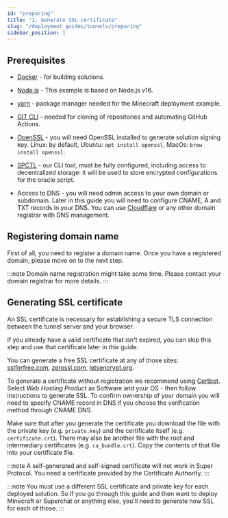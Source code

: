 ```yaml
---
id: "preparing"
title: "1. Generate SSL certificate"
slug: "/deployment_guides/tunnels/preparing"
sidebar_position: 1
---
```


## Prerequisites

- [Docker](https://docs.docker.com/engine/install/) - for building solutions.

- [Node.js](https://nodejs.org/en/download/package-manager) - This example is based on Node.js v16.

- [yarn](https://classic.yarnpkg.com/lang/en/docs/install/#mac-stable) - package manager needed for the Minecraft deployment example.

- [GIT CLI](https://github.com/git-guides/install-git) - needed for cloning of repositories and automating GitHub Actions.

- [OpenSSL](https://www.openssl.org/) - you will need OpenSSL installed to generate solution signing key. Linux: by default, Ubuntu: `apt install openssl`, MacOs: `brew install openssl`.

- [SPCTL](/developers/CLI_guides/) - our CLI tool, must be fully configured, including access to decentralized storage: it will be used to store encrypted configurations for the oracle script.

- Access to DNS - you will need admin access to your own domain or subdomain. Later in this guide you will need to configure CNAME, A and TXT records in your DNS. You can use [Cloudflare](https://www.cloudflare.com/products/registrar/) or any other domain registrar with DNS management.

## Registering domain name

First of all, you need to register a domain name. Once you have a registered domain, please move on to the next step.

:::note
Domain name registration might take some time. Please contact your domain registrar for more details. 
:::

## Generating SSL certificate

An SSL certificate is necessary for establishing a secure TLS connection between the tunnel server and your browser.

If you already have a valid certificate that isn't expired, you can skip this step and use that certificate later in this guide.

You can generate a free SSL certificate at any of those sites: [sslforfree.com](https://www.sslforfree.com/), [zerossl.com](https://zerossl.com/), [letsencrypt.org](https://letsencrypt.org/).

To generate a certificate without registration we recommend using [Certbot](https://certbot.eff.org/instructions). Select *Web Hosting Product* as Software and your OS - then follow instructions to generate SSL. To confirm ownership of your domain you will need to specify CNAME record in DNS if you choose the verification method through CNAME DNS.

Make sure that after you generate the certificate you download the file with the private key (e.g. `private.key`) and the certificate itself (e.g. `certificate.crt`). There may also be another file with the root and intermediary certificates (e.g. `ca_bundle.crt`). Copy the contents of that file into your certificate file.

:::note
A self-generated and self-signed certificate will not work in Super Protocol. You need a certificate provided by the Certificate Authority.
:::

:::note
You must use a different SSL certificate and private key for each deployed solution. So if you go through this guide and then want to deploy Minecraft or Superchat or anything else, you'll need to generate new SSL for each of those. 
:::